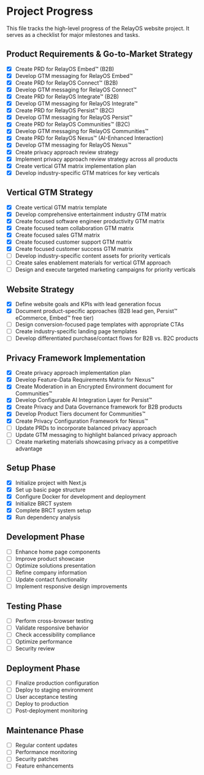 # Project Progress

This file tracks the high-level progress of the RelayOS website project. It serves as a checklist for major milestones and tasks.

## Product Requirements & Go-to-Market Strategy
- [x] Create PRD for RelayOS Embed™ (B2B)
- [x] Develop GTM messaging for RelayOS Embed™
- [x] Create PRD for RelayOS Connect™ (B2B)
- [x] Develop GTM messaging for RelayOS Connect™
- [x] Create PRD for RelayOS Integrate™ (B2B)
- [x] Develop GTM messaging for RelayOS Integrate™
- [x] Create PRD for RelayOS Persist™ (B2C)
- [x] Develop GTM messaging for RelayOS Persist™
- [x] Create PRD for RelayOS Communities™ (B2C)
- [x] Develop GTM messaging for RelayOS Communities™
- [x] Create PRD for RelayOS Nexus™ (AI-Enhanced Interaction)
- [x] Develop GTM messaging for RelayOS Nexus™
- [x] Create privacy approach review strategy
- [x] Implement privacy approach review strategy across all products
- [x] Create vertical GTM matrix implementation plan
- [x] Develop industry-specific GTM matrices for key verticals

## Vertical GTM Strategy
- [x] Create vertical GTM matrix template
- [x] Develop comprehensive entertainment industry GTM matrix
- [x] Create focused software engineer productivity GTM matrix
- [x] Create focused team collaboration GTM matrix
- [x] Create focused sales GTM matrix
- [x] Create focused customer support GTM matrix
- [x] Create focused customer success GTM matrix
- [ ] Develop industry-specific content assets for priority verticals
- [ ] Create sales enablement materials for vertical GTM approach
- [ ] Design and execute targeted marketing campaigns for priority verticals

## Website Strategy
- [x] Define website goals and KPIs with lead generation focus
- [x] Document product-specific approaches (B2B lead gen, Persist™ eCommerce, Embed™ free tier)
- [ ] Design conversion-focused page templates with appropriate CTAs
- [ ] Create industry-specific landing page templates
- [ ] Develop differentiated purchase/contact flows for B2B vs. B2C products

## Privacy Framework Implementation
- [x] Create privacy approach implementation plan
- [x] Develop Feature-Data Requirements Matrix for Nexus™
- [x] Create Moderation in an Encrypted Environment document for Communities™
- [x] Develop Configurable AI Integration Layer for Persist™
- [x] Create Privacy and Data Governance framework for B2B products
- [x] Develop Product Tiers document for Communities™
- [x] Create Privacy Configuration Framework for Nexus™
- [ ] Update PRDs to incorporate balanced privacy approach
- [ ] Update GTM messaging to highlight balanced privacy approach
- [ ] Create marketing materials showcasing privacy as a competitive advantage

## Setup Phase
- [x] Initialize project with Next.js
- [x] Set up basic page structure
- [x] Configure Docker for development and deployment
- [x] Initialize BRCT system
- [x] Complete BRCT system setup
- [x] Run dependency analysis

## Development Phase
- [ ] Enhance home page components
- [ ] Improve product showcase
- [ ] Optimize solutions presentation
- [ ] Refine company information
- [ ] Update contact functionality
- [ ] Implement responsive design improvements

## Testing Phase
- [ ] Perform cross-browser testing
- [ ] Validate responsive behavior
- [ ] Check accessibility compliance
- [ ] Optimize performance
- [ ] Security review

## Deployment Phase
- [ ] Finalize production configuration
- [ ] Deploy to staging environment
- [ ] User acceptance testing
- [ ] Deploy to production
- [ ] Post-deployment monitoring

## Maintenance Phase
- [ ] Regular content updates
- [ ] Performance monitoring
- [ ] Security patches
- [ ] Feature enhancements

